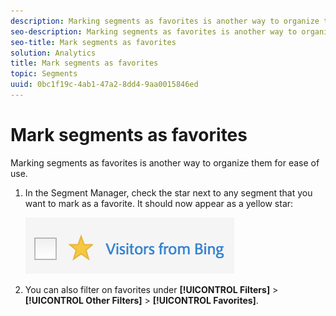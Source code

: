 ```yaml
---
description: Marking segments as favorites is another way to organize them for ease of use.
seo-description: Marking segments as favorites is another way to organize them for ease of use.
seo-title: Mark segments as favorites
solution: Analytics
title: Mark segments as favorites
topic: Segments
uuid: 0bc1f19c-4ab1-47a2-8dd4-9aa0015846ed
---
```


# Mark segments as favorites

Marking segments as favorites is another way to organize them for ease of use.

1. In the Segment Manager, check the star next to any segment that you want to mark as a favorite. It should now appear as a yellow star:

   ![](assets/favorites.png)

1. You can also filter on favorites under **[!UICONTROL Filters]** > **[!UICONTROL Other Filters]** > **[!UICONTROL Favorites]**.
